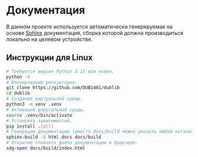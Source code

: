 # Документация
В данном проекте используется автоматически генерируемая на основе [Sphinx](https://github.com/sphinx-doc/sphinx) документация, сборка которой должна производиться локально на целевом устройстве.

## Инструкции для Linux
```Bash
# Требуется версия Python 3.11 или новее.
python -V
# Клонирование репозитория.
git clone https://github.com/DUB1401/dublib
cd dublib
# Создание виртуальной среды.
python3 -m venv .venv
# Активация вирутальной среды.
source .venv/bin/activate
# Установка зависимостей.
pip install .[all]
# Генерация документации (вместо docs/build можно указать любой каталог).
sphinx-build -b html docs docs/build
# Открытие главного файла документации в браузере.
xdg-open docs/build/index.html
```